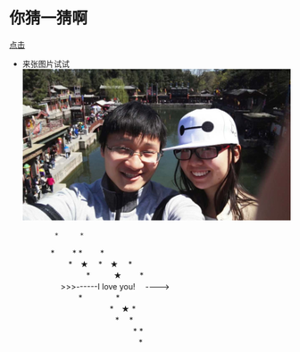 你猜一猜啊
=====

[点击]( "鼠标往哪里放呢") </br>
* 来张图片试试
![](https://github.com/daidaixiaoxiao/images/raw/master/b.jpg)  


              *　 　 * 　
　　　　　 *　　 * *　　 *</br>　 　　　
　　　*　★　 *　★　 *</br>　 　　　
　　　　　 *　　　★　　 *</br>　 　　　
　　>>>------I love you!　 ----></br>　 　
　　　　　　 *　　　　 *</br>　 　　　　
　　　　　　　 *　★ *</br>　 　　　　
　　　　　　　　*　 *</br>　 　　　　　　
　　　　　　　　 * *</br>　 　　　　　　
　　　　　　　　　*</br>　 　　
